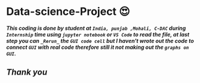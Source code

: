 # Data-science-Project :heart_eyes:	
***This coding is done by student at `India, punjab ,Mohali, C-DAC` 
during `Internship` time using `jupyter notebook`
 or `VS Code` to read the file,
at last step you can `_Rerun_` the `GUI code cell` but I haven't wrote out the code to connect `GUI` with real code therefore still it not making out the `graphs on GUI`.***
## ***Thank you***
